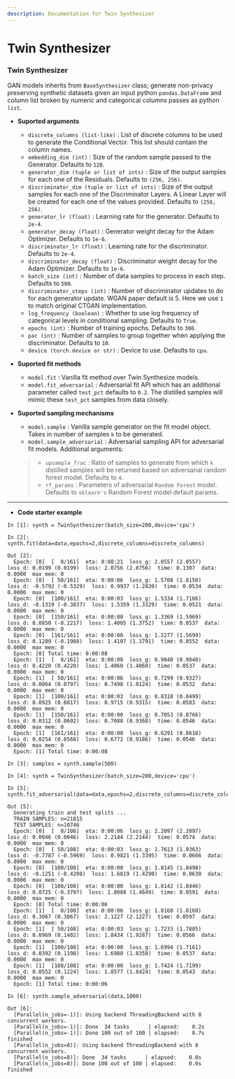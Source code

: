 ```yaml
---
description: Documentation for Twin Synthesizer
---
```


# Twin Synthesizer

### Twin Synthesizer

GAN models inherits from `BaseSynthesizer` class; generate non-privacy preserving synthetic datasets given an input python `pandas.DataFrame` and column list broken by numeric and categorical columns passes as python `list`.

*   **Suported arguments**

    * `discrete_columns (list-like)` : List of discrete columns to be used to generate the Conditional Vector. This list should contain the column names.
    * `embedding_dim (int)` : Size of the random sample passed to the Generator. Defaults to `128`.
    * `generator_dim (tuple or list of ints)` : Size of the output samples for each one of the Residuals. Defaults to `(256, 256)`.
    * `discriminator_dim (tuple or list of ints)` : Size of the output samples for each one of the Discriminator Layers. A Linear Layer will be created for each one of the values provided. Defaults to `(256, 256)`.
    * `generator_lr (float)` : Learning rate for the generator. Defaults to `2e-4`.
    * `generator_decay (float)` : Generator weight decay for the Adam Optimizer. Defaults to `1e-6`.
    * `discriminator_lr (float)` : Learning rate for the discriminator. Defaults to `2e-4`.
    * `discriminator_decay (float)` : Discriminator weight decay for the Adam Optimizer. Defaults to `1e-6`.
    * `batch_size (int)` : Number of data samples to process in each step. Defaults to `500`.
    * `discriminator_steps (int)` : Number of discriminator updates to do for each generator update. WGAN paper default is 5. Here we use `1` to match original CTGAN implementation.
    * `log_frequency (boolean)` : Whether to use log frequency of categorical levels in conditional sampling. Defaults to `True`.
    * `epochs (int)` : Number of training epochs. Defaults to `300`.
    * `pac (int)` : Number of samples to group together when applying the discriminator. Defaults to `10`.
    * `device (torch.device or str)` : Device to use. Defaults to `cpu`.


*   **Suported fit methods**

    * `model.fit` : Vanilla fit method over Twin Synthesize models.
    * `model.fit_adversarial` : Adversarial fit API which has an additional parameter called `test_pct` defaults to `0.2`. The distilled samples will mimic these `test_pct` samples from data closely.


*   **Suported sampling mechanisms**

    * `model.sample` : Vanilla sample generator on the fit model object. Takes in number of samples `k` to be generated.
    * `model.sample_adversarial` : Adversarial sampling API for adversarial fit models. Additional arguments:

    > * `upsample_frac` : Ratio of samples to generate from which `k` distilled samples will be returned based on adversarial random forest model. Defaults to `4`.
    > * `rf_params` : Parameters of adversarial `Random Forest` model. Defaults to `sklearn's` Random Forest model default params.

***

* **Code starter example**

```
In [1]: synth = TwinSynthesizer(batch_size=200,device='cpu')

In [2]: synth.fit(data=data,epochs=2,discrete_columns=discrete_columns)

Out [2]: 
  Epoch: [0]  [  0/161]  eta: 0:00:21  loss_g: 2.0557 (2.0557)  loss_d: 0.0199 (0.0199)  loss: 2.0756 (2.0756)  time: 0.1307  data: 0.0000  max mem: 0
  Epoch: [0]  [ 50/161]  eta: 0:00:06  loss_g: 1.5708 (1.8150)  loss_d: -0.5792 (-0.5329)  loss: 0.9937 (1.2820)  time: 0.0534  data: 0.0000  max mem: 0
  Epoch: [0]  [100/161]  eta: 0:00:03  loss_g: 1.5334 (1.7166)  loss_d: -0.1319 (-0.3837)  loss: 1.5359 (1.3329)  time: 0.0521  data: 0.0000  max mem: 0
  Epoch: [0]  [150/161]  eta: 0:00:00  loss_g: 1.3369 (1.5969)  loss_d: 0.0850 (-0.2217)  loss: 1.4005 (1.3752)  time: 0.0537  data: 0.0000  max mem: 0
  Epoch: [0]  [161/161]  eta: 0:00:00  loss_g: 1.2277 (1.5699)  loss_d: 0.1289 (-0.1908)  loss: 1.4107 (1.3791)  time: 0.0552  data: 0.0000  max mem: 0
  Epoch: [0] Total time: 0:00:08
  Epoch: [1]  [  0/161]  eta: 0:00:08  loss_g: 0.9840 (0.9840)  loss_d: 0.4220 (0.4220)  loss: 1.4060 (1.4060)  time: 0.0537  data: 0.0000  max mem: 0
  Epoch: [1]  [ 50/161]  eta: 0:00:06  loss_g: 0.7299 (0.9327)  loss_d: 0.0064 (0.0797)  loss: 0.7498 (1.0124)  time: 0.0532  data: 0.0000  max mem: 0
  Epoch: [1]  [100/161]  eta: 0:00:03  loss_g: 0.8318 (0.8499)  loss_d: 0.0925 (0.0817)  loss: 0.9715 (0.9315)  time: 0.0583  data: 0.0000  max mem: 0
  Epoch: [1]  [150/161]  eta: 0:00:00  loss_g: 0.7053 (0.8766)  loss_d: 0.0312 (0.0602)  loss: 0.7088 (0.9368)  time: 0.0546  data: 0.0000  max mem: 0
  Epoch: [1]  [161/161]  eta: 0:00:00  loss_g: 0.6291 (0.8618)  loss_d: 0.0254 (0.0568)  loss: 0.6772 (0.9186)  time: 0.0546  data: 0.0000  max mem: 0
  Epoch: [1] Total time: 0:00:08

In [3]: samples = synth.sample(500)
```

```
In [4]: synth = TwinSynthesizer(batch_size=200,device='cpu')

In [5]: synth.fit_adversarial(data=data,epochs=2,discrete_columns=discrete_columns)

Out [5]: 
  Generating train and test splits ...
  TRAIN SAMPLES: n=21815
  TEST SAMPLES: n=10746
  Epoch: [0]  [  0/108]  eta: 0:00:06  loss_g: 2.2097 (2.2097)  loss_d: 0.0046 (0.0046)  loss: 2.2144 (2.2144)  time: 0.0574  data: 0.0000  max mem: 0
  Epoch: [0]  [ 50/108]  eta: 0:00:03  loss_g: 1.7613 (1.9363)  loss_d: -0.7787 (-0.5969)  loss: 0.9821 (1.3395)  time: 0.0666  data: 0.0000  max mem: 0
  Epoch: [0]  [100/108]  eta: 0:00:00  loss_g: 1.8145 (1.8498)  loss_d: -0.1251 (-0.4208)  loss: 1.6819 (1.4290)  time: 0.0630  data: 0.0000  max mem: 0
  Epoch: [0]  [108/108]  eta: 0:00:00  loss_g: 1.8142 (1.8446)  loss_d: 0.0725 (-0.3797)  loss: 1.8088 (1.4649)  time: 0.0591  data: 0.0000  max mem: 0
  Epoch: [0] Total time: 0:00:06
  Epoch: [1]  [  0/108]  eta: 0:00:06  loss_g: 1.8160 (1.8160)  loss_d: 0.3067 (0.3067)  loss: 2.1227 (2.1227)  time: 0.0597  data: 0.0000  max mem: 0
  Epoch: [1]  [ 50/108]  eta: 0:00:03  loss_g: 1.7233 (1.7885)  loss_d: 0.0969 (0.1402)  loss: 1.8434 (1.9287)  time: 0.0566  data: 0.0000  max mem: 0
  Epoch: [1]  [100/108]  eta: 0:00:00  loss_g: 1.6994 (1.7161)  loss_d: 0.0392 (0.1198)  loss: 1.6980 (1.8358)  time: 0.0537  data: 0.0000  max mem: 0
  Epoch: [1]  [108/108]  eta: 0:00:00  loss_g: 1.7424 (1.7199)  loss_d: 0.0552 (0.1224)  loss: 1.8577 (1.8424)  time: 0.0543  data: 0.0000  max mem: 0
  Epoch: [1] Total time: 0:00:06

In [6]: synth.sample_adversarial(data,1000)

Out [6]:
  [Parallel(n_jobs=-1)]: Using backend ThreadingBackend with 8 concurrent workers.
  [Parallel(n_jobs=-1)]: Done  34 tasks      | elapsed:    0.2s
  [Parallel(n_jobs=-1)]: Done 100 out of 100 | elapsed:    0.7s finished
  [Parallel(n_jobs=8)]: Using backend ThreadingBackend with 8 concurrent workers.
  [Parallel(n_jobs=8)]: Done  34 tasks      | elapsed:    0.0s
  [Parallel(n_jobs=8)]: Done 100 out of 100 | elapsed:    0.0s finished
```

